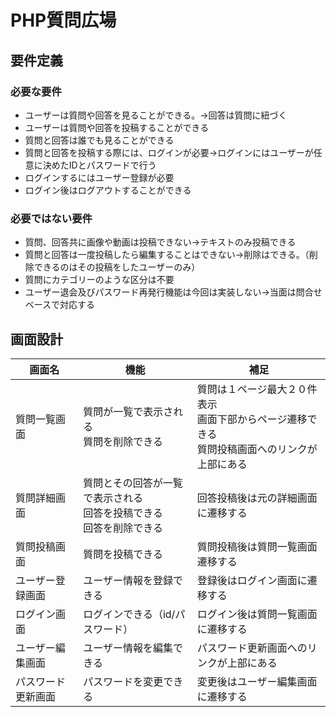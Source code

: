 # PHP質問広場

## 要件定義
### 必要な要件
- ユーザーは質問や回答を見ることができる。→回答は質問に紐づく
- ユーザーは質問や回答を投稿することができる
- 質問と回答は誰でも見ることができる
- 質問と回答を投稿する際には、ログインが必要→ログインにはユーザーが任意に決めたIDとパスワードで行う
- ログインするにはユーザー登録が必要
- ログイン後はログアウトすることができる

### 必要ではない要件
- 質問、回答共に画像や動画は投稿できない→テキストのみ投稿できる
- 質問と回答は一度投稿したら編集することはできない→削除はできる。（削除できるのはその投稿をしたユーザーのみ）
- 質問にカテゴリーのような区分は不要
- ユーザー退会及びパスワード再発行機能は今回は実装しない→当面は問合せベースで対応する

## 画面設計
|画面名|機能|補足|
|-|-|-|
|質問一覧画面|質問が一覧で表示される<br>質問を削除できる|質問は１ページ最大２０件表示<br>画面下部からページ遷移できる<br>質問投稿画面へのリンクが上部にある|
|質問詳細画面|質問とその回答が一覧で表示される<br>回答を投稿できる<br>回答を削除できる|回答投稿後は元の詳細画面に遷移する|
|質問投稿画面|質問を投稿できる|質問投稿後は質問一覧画面遷移する|
|ユーザー登録画面|ユーザー情報を登録できる|登録後はログイン画面に遷移する|
|ログイン画面|ログインできる（id/パスワード）|ログイン後は質問一覧画面に遷移する|
|ユーザー編集画面|ユーザー情報を編集できる|パスワード更新画面へのリンクが上部にある|
|パスワード更新画面|パスワードを変更できる|変更後はユーザー編集画面に遷移する|
